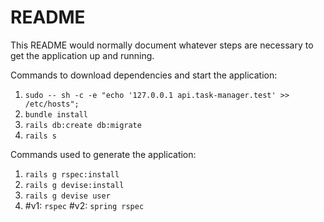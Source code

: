 # README

This README would normally document whatever steps are necessary to get the
application up and running.

Commands to download dependencies and start the application:

1. `sudo -- sh -c -e "echo '127.0.0.1 api.task-manager.test' >> /etc/hosts";`
2. `bundle install`
3. `rails db:create db:migrate`
4. `rails s`

Commands used to generate the application:

1. `rails g rspec:install`
2. `rails g devise:install`
3. `rails g devise user`
4. #v1: `rspec` #v2: `spring rspec`

